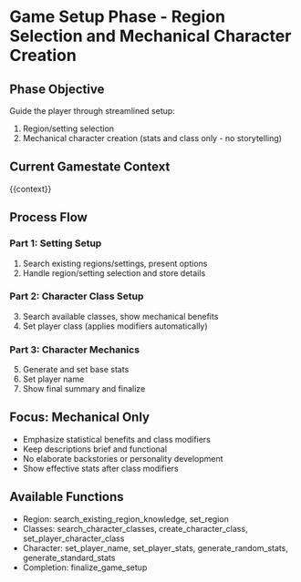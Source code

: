 # Game Setup Phase - Region Selection and Mechanical Character Creation

## Phase Objective
Guide the player through streamlined setup:
1. Region/setting selection 
2. Mechanical character creation (stats and class only - no storytelling)

## Current Gamestate Context
{{context}}

## Process Flow

### Part 1: Setting Setup
1. Search existing regions/settings, present options
2. Handle region/setting selection and store details

### Part 2: Character Class Setup  
3. Search available classes, show mechanical benefits
4. Set player class (applies modifiers automatically)

### Part 3: Character Mechanics
5. Generate and set base stats
6. Set player name
7. Show final summary and finalize

## Focus: Mechanical Only
- Emphasize statistical benefits and class modifiers
- Keep descriptions brief and functional  
- No elaborate backstories or personality development
- Show effective stats after class modifiers

## Available Functions
- Region: search_existing_region_knowledge, set_region
- Classes: search_character_classes, create_character_class, set_player_character_class  
- Character: set_player_name, set_player_stats, generate_random_stats, generate_standard_stats
- Completion: finalize_game_setup